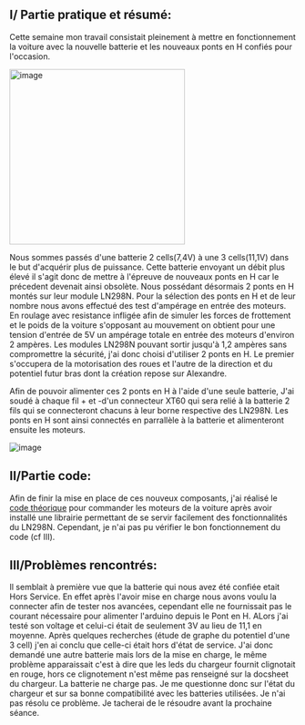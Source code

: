 ## I/ Partie pratique et résumé:
Cette semaine mon travail consistait pleinement à mettre en fonctionnement la voiture avec la nouvelle batterie et les nouveaux ponts en H confiés pour l'occasion.   

<img width="308" alt="image" src="https://github.com/alexKrsn1234/Cimino-Krausener-PEIP2-ARDUINO-PROJECT-/assets/127763192/941f4895-55b0-4a7b-af56-a30ade71fbc9">

Nous sommes passés d'une batterie 2 cells(7,4V) à une 3 cells(11,1V) dans le but d'acquérir plus de puissance. Cette batterie envoyant un débit plus élevé il s'agit
donc de mettre à l'épreuve de nouveaux ponts en H car le précedent devenait ainsi obsolète. Nous possédant désormais 2 ponts en H montés sur leur module LN298N.
Pour la sélection des ponts en H et de leur nombre nous avons effectué des test d'ampérage en entrée des moteurs. En roulage avec resistance infligée afin de 
simuler les forces de frottement et le poids de la voiture s'opposant au mouvement on obtient pour une tension d'entrée de 5V un ampérage totale en entrée des 
moteurs d'environ 2 ampères. Les modules LN298N pouvant sortir jusqu'à 1,2 ampères sans compromettre la sécurité, j'ai donc choisi d'utiliser 2 ponts en H.
Le premier s'occupera de la motorisation des roues et l'autre de la direction et du potentiel futur bras dont la création repose sur Alexandre.

Afin de pouvoir alimenter ces 2 ponts en H à l'aide d'une seule batterie, J'ai soudé à chaque fil + et -d'un connecteur XT60 qui sera relié à la batterie
2 fils qui se connecteront chacuns à leur borne respective des LN298N. Les ponts en H sont ainsi connectés en parrallèle à la batterie et alimenteront ensuite
les moteurs.   

![image](https://github.com/alexKrsn1234/Cimino-Krausener-PEIP2-ARDUINO-PROJECT-/assets/127763192/2e6678e8-c3e0-4fd5-9a46-a52d65238c74)


## II/Partie code:

Afin de finir la mise en place de ces nouveux composants, j'ai réalisé le [code théorique](/code/TELECOMMUNICATION/HC-12/HC12-commSR/ESPLORATEST/RECEIVER_HBRIDGE_V2/receiverV1/receiver/receiver.ino) pour commander les moteurs de la voiture après avoir installé 
une librairie permettant de se servir facilement des fonctionnalités du LN298N. Cependant, je n'ai pas pu vérifier le bon fonctionnement du code (cf III).

## III/Problèmes rencontrés:

Il semblait à première vue que la batterie qui nous avez été confiée etait Hors Service. En effet après l'avoir mise en charge nous avons voulu la connecter 
afin de tester nos avancées, cependant elle ne fournissait pas le courant nécessaire pour alimenter l'arduino depuis le Pont en H. ALors j'ai testé son voltage
et celui-ci était de seulement 3V au lieu de 11,1 en moyenne. Après quelques recherches (étude de graphe du potentiel d'une 3 cell) j'en ai conclu que celle-ci
était hors d'état de service. J'ai donc demandé une autre batterie mais lors de la mise en charge, le même problème apparaissait c'est à dire que 
les leds du chargeur fournit clignotait en rouge, hors ce clignotement n'est même pas renseigné sur la docsheet du chargeur. La batterie ne charge pas.
Je me questionne donc sur l'état du chargeur et sur sa bonne compatibilité avec les batteries utilisées. Je n'ai pas résolu ce problème. Je tacherai de le 
résoudre avant la prochaine séance.


